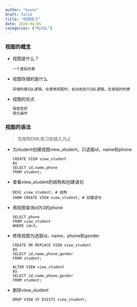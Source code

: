 ```yaml
---
author: "kuonz"
draft: false
title: "视图练习"
date: 2020-04-05
categories: ["MySQL"]
---
```


### 视图的概念

* 视图是什么？

  ```mysql
  一个虚拟的表
  ```

* 视图存储的是什么

  ```mysql
  存储的是SQL逻辑，在使用视图时，会动态执行SQL逻辑，生成临时的表
  ```

* 视图的优点

  ```bash
  保密性好
  简化操作
  ```

  

### 视图的语法

> 先按照DML练习到插入为止

* 为student创建视图view_student，只选取id，name和phone

  ```mysql
  CREATE VIEW view_student
  AS
  SELECT id,name,phone
  FROM student;
  ```

* 查看view_student的结构和创建语句

  ```mysql
  DESC view_student; # 结构
  SHOW CREATE VIEW view_student; # 创建语句
  ```

* 用视图查询id为3的phone

  ```mysql
  SELECT phone
  FROM view_student
  WHERE id=3;
  ```

* 修改视图为选取id，name，phone和gender

  ```mysql
  CREATE OR REPLACE VIEW view_student
  AS
  SELECT id,name,phone,gender
  FROM student;
  ```

  ```mysql
  ALTER VIEW view_student
  AS
  SELECT id,name,phone,gender
  FROM student;
  ```

* 删除view_student

  ```mysql
  DROP VIEW IF EXISTS view_student;
  ```

  